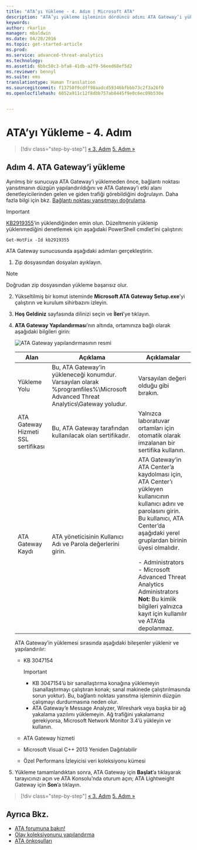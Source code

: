 ```yaml
---
title: "ATA’yı Yükleme - 4. Adım | Microsoft ATA"
description: "ATA’yı yükleme işleminin dördüncü adımı ATA Gateway’i yüklemenize yardımcı olur."
keywords: 
author: rkarlin
manager: mbaldwin
ms.date: 04/28/2016
ms.topic: get-started-article
ms.prod: 
ms.service: advanced-threat-analytics
ms.technology: 
ms.assetid: 6bbc50c3-bfa8-41db-a2f9-56eed68ef5d2
ms.reviewer: bennyl
ms.suite: ems
translationtype: Human Translation
ms.sourcegitcommit: f13750f9cdff98aadcd59346bfbbb73c2f3a26f0
ms.openlocfilehash: 6052a911c12f8dbb757ab8445f9e0c6ec09b530e


---
```


# ATA’yı Yükleme - 4. Adım

>[!div class="step-by-step"]
[« 3. Adım](install-ata-step3.md)
[5. Adım »](install-ata-step5.md)

## Adım 4. ATA Gateway’i yükleme

Ayrılmış bir sunucuya ATA Gateway’i yüklemeden önce, bağlantı noktası yansıtmanın düzgün yapılandırıldığını ve ATA Gateway’i etki alanı denetleyicilerinden gelen ve giden trafiği görebildiğini doğrulayın. Daha fazla bilgi için bkz. [Bağlantı noktası yansıtmayı doğrulama](validate-port-mirroring.md).


> [!IMPORTANT]
> [KB2919355](http://support.microsoft.com/kb/2919355/)’in yüklendiğinden emin olun.  Düzeltmenin yüklenip yüklenmediğini denetlemek için aşağıdaki PowerShell cmdlet’ini çalıştırın:
>
> `Get-HotFix -Id kb2919355`

ATA Gateway sunucusunda aşağıdaki adımları gerçekleştirin.

1.  Zip dosyasından dosyaları ayıklayın. 
> [!NOTE] 
> Doğrudan zip dosyasından yükleme başarısız olur.

2.  Yükseltilmiş bir komut isteminde **Microsoft ATA Gateway Setup.exe**’yi çalıştırın ve kurulum sihirbazını izleyin.

3.  **Hoş Geldiniz** sayfasında dilinizi seçin ve **İleri**’ye tıklayın.

4.  **ATA Gateway Yapılandırması**’nın altında, ortamınıza bağlı olarak aşağıdaki bilgileri girin:

    ![ATA Gateway yapılandırmasının resmi](media/ATA-Gateway-Configuration.JPG)

    |Alan|Açıklama|Açıklamalar|
    |---------|---------------|------------|
    |Yükleme Yolu|Bu, ATA Gateway’in yükleneceği konumdur. Varsayılan olarak %programfiles%\Microsoft Advanced Threat Analytics\Gateway yoludur.|Varsayılan değeri olduğu gibi bırakın.|
    |ATA Gateway Hizmeti SSL sertifikası|Bu, ATA Gateway tarafından kullanılacak olan sertifikadır.|Yalnızca laboratuvar ortamları için otomatik olarak imzalanan bir sertifika kullanın.|
    |ATA Gateway Kaydı|ATA yöneticisinin Kullanıcı Adı ve Parola değerlerini girin.|ATA Gateway’in ATA Center’a kaydolması için, ATA Center’ı yükleyen kullanıcının kullanıcı adını ve parolasını girin. Bu kullanıcı, ATA Center’da aşağıdaki yerel gruplardan birinin üyesi olmalıdır.<br /><br />-   Administrators<br />-   Microsoft Advanced Threat Analytics Administrators **Not:** Bu kimlik bilgileri yalnızca kayıt için kullanılır ve ATA’da depolanmaz.|
    ATA Gateway’in yüklemesi sırasında aşağıdaki bileşenler yüklenir ve yapılandırılır:

    -   KB 3047154

        > [!IMPORTANT]
        > -   KB 3047154’ü bir sanallaştırma konağına yüklemeyin (sanallaştırmayı çalıştıran konak; sanal makinede çalıştırılmasında sorun yoktur). Bu, bağlantı noktası yansıtma işleminin düzgün çalışmayı durdurmasına neden olur. 
        > -   ATA Gateway’e Message Analyzer, Wireshark veya başka bir ağ yakalama yazılımı yüklemeyin. Ağ trafiğini yakalamanız gerekiyorsa, Microsoft Network Monitor 3.4’ü yükleyin ve kullanın.

    -   ATA Gateway hizmeti

    -   Microsoft Visual C++ 2013 Yeniden Dağıtılabilir

    -   Özel Performans İzleyicisi veri koleksiyonu kümesi

5.  Yükleme tamamlandıktan sonra, ATA Gateway için **Başlat**’a tıklayarak tarayıcınızı açın ve ATA Konsolu’nda oturum açın; ATA Lightweight Gateway için **Son**’a tıklayın.


>[!div class="step-by-step"]
[« 3. Adım](install-ata-step3.md)
[5. Adım »](install-ata-step5.md)

## Ayrıca Bkz.

- [ATA forumuna bakın!](https://social.technet.microsoft.com/Forums/security/home?forum=mata)
- [Olay koleksiyonunu yapılandırma](configure-event-collection.md)
- [ATA önkoşulları](/advanced-threat-analytics/plan-design/ata-prerequisites)




<!--HONumber=Jul16_HO4-->


